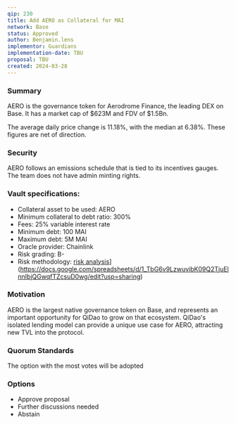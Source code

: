 ```yaml
---
qip: 230
title: Add AERO as Collateral for MAI
network: Base
status: Approved
author: Benjamin.lens
implementor: Guardians
implementation-date: TBU
proposal: TBU
created: 2024-03-28
---
```


### Summary

AERO is the governance token for Aerodrome Finance, the leading DEX on Base. It has a market cap of $623M and FDV of $1.5Bn.

The average daily price change is 11.18%, with the median at 6.38%. These figures are net of direction.

### Security

AERO follows an emissions schedule that is tied to its incentives gauges. The team does not have admin minting rights.

### Vault specifications:

* Collateral asset to be used: AERO
* Minimum collateral to debt ratio: 300%
* Fees: 25% variable interest rate
* Minimum debt: 100 MAI
* Maximum debt: 5M MAI
* Oracle provider: Chainlink
* Risk grading: B-
* Risk methodology: [risk analysis](https://docs.google.com/spreadsheets/d/1uvRFiN5FNr4OUKdsueFbnrQhx1lMdf1FfXRw1tnIXJE/edit?usp=sharing)](https://docs.google.com/spreadsheets/d/1_TbG6v9LzwuvibK09Q2TjuElnnIbjQGwqfTZcsuD0wg/edit?usp=sharing)

### Motivation

AERO is the largest native governance token on Base, and represents an important opportunity for QiDao to grow on that ecosystem. QiDao's isolated lending model can provide a unique use case for AERO, attracting new TVL into the protocol.

### Quorum Standards

The option with the most votes will be adopted

### Options

* Approve proposal
* Further discussions needed
* Abstain
